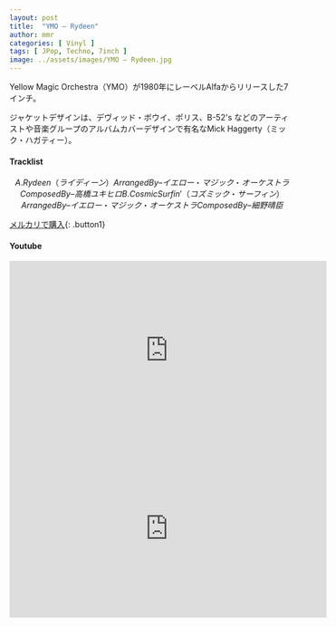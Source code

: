 ```yaml
---
layout: post
title:  "YMO – Rydeen"
author: mmr
categories: [ Vinyl ]
tags: [ JPop, Techno, 7inch ]
image: ../assets/images/YMO – Rydeen.jpg
---
```


Yellow Magic Orchestra（YMO）が1980年にレーベルAlfaからリリースした7インチ。

ジャケットデザインは、デヴィッド・ボウイ、ポリス、B-52's などのアーティストや音楽グループのアルバムカバーデザインで有名なMick Haggerty（ミック・ハガティー）。

#### Tracklist
```math
A.  Rydeen（ライディーン）
Arranged By – イエロー・マジック・オーケストラ
Composed By – 高橋ユキヒロ

B. Cosmic Surfin'（コズミック・サーフィン）
Arranged By – イエロー・マジック・オーケストラ
Composed By – 細野晴臣
```

[メルカリで購入](https://jp.mercari.com/item/m74427629192?afid=6142608987){: .button1}

#### Youtube
<iframe width="560" height="315" src="https://www.youtube.com/embed/Yxep-gS-Btg?si=IsQ2aHISgk6BNlze" title="YouTube video player" frameborder="0" allow="accelerometer; autoplay; clipboard-write; encrypted-media; gyroscope; picture-in-picture; web-share" referrerpolicy="strict-origin-when-cross-origin" allowfullscreen></iframe>

<iframe width="560" height="315" src="https://www.youtube.com/embed/DVtkLyPpotA?si=L_YmrM79GLCExuEv" title="YouTube video player" frameborder="0" allow="accelerometer; autoplay; clipboard-write; encrypted-media; gyroscope; picture-in-picture; web-share" referrerpolicy="strict-origin-when-cross-origin" allowfullscreen></iframe>